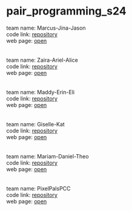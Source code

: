 # pair_programming_s24


team name: Marcus-Jina-Jason<br>
code link: <a href="https://github.com/marcusleet2/Social_Coding_Team" target="_blank">repository</a><br>
web page: <a href="https://marcusleet2.github.io/Social_Coding_Team" target="_blank">open</a><br>
<br>
<br>
team name: Zaira-Ariel-Alice<br>
code link: <a href="https://github.com/zz-22-t/socialcoding" target="_blank">repository</a><br>
web page: <a href="https://zz-22-t.github.io/socialcoding/" target="_blank">open</a><br>
<br>
<br>
team name: Maddy-Erin-Eli<br>
code link: <a href="https://github.com/Madleyva/TeamProject" target="_blank">repository</a><br>
web page: <a href="https://Madleyva.github.io/TeamProject" target="_blank">open</a><br>
<br>
<br>
team name: Giselle-Kat<br>
code link: <a href="https://github.com/tlcgiselle/Social_Coding_SG" target="_blank">repository</a><br>
web page: <a href="https://tlcgiselle.github.io/Social_Coding_SG" target="_blank">open</a><br>
<br>
<br>
team name: Mariam-Daniel-Theo<br>
code link: <a href="https://github.com/mlora00/AssignmentFour-SocialCoding" target="_blank">repository</a><br>
web page: <a href="https://mlora00.github.io/AssignmentFour-SocialCoding" target="_blank">open</a><br>
<br>
<br>
team name: PixelPalsPCC<br>
code link: <a href="https://github.com/PixelPalsPCC/pair_programming_s24" target="_blank">repository</a><br>
web page: <a href="https://PixelPalsPCC.github.io/pair_programming_s24" target="_blank">open</a><br>
<br>
<br>
